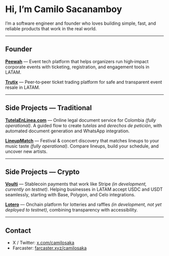# Hi, I’m Camilo Sacanamboy

I’m a software engineer and founder who loves building simple, fast, and reliable products that work in the real world.

---

## Founder

**[Peewah](https://peewah.co)** — Event tech platform that helps organizers run high‑impact corporate events with ticketing, registration, and engagement tools in LATAM.

**[Trutix](https://trutix.co)** — Peer‑to‑peer ticket trading platform for safe and transparent event resale in LATAM.

---

## Side Projects — Traditional

**[TutelaEnLinea.com](https://tutelaenlinea.com)** — Online legal document service for Colombia *(fully operational)*.
A guided flow to create *tutelas* and *derechos de petición*, with automated document generation and WhatsApp integration.

**[LineupMatch](https://lineupmatch.com)** — Festival & concert discovery that matches lineups to your music taste *(fully operational)*.
Compare lineups, build your schedule, and uncover new artists.

---

## Side Projects — Crypto

**[Voulti](https://voulti.com)** — Stablecoin payments that work like Stripe *(in development, currently on testnet)*.
Helping businesses in LATAM accept USDC and USDT seamlessly, starting with Base, Polygon, and Celo integrations.

**[Lotero](https://github.com/csacanam/lotero-core)** — Onchain platform for lotteries and raffles *(in development, not yet deployed to testnet)*, combining transparency with accessibility.

---

## Contact

* X / Twitter: [x.com/camilosaka](https://x.com/camilosaka)
* Farcaster: [farcaster.xyz/camilosaka](https://farcaster.xyz/camilosaka)

